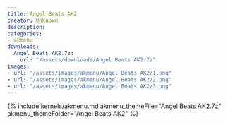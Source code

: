 ```yaml
---
title: Angel Beats AK2
creator: Unknown
description: 
categories:
- akmenu
downloads:
  Angel Beats AK2.7z:
    url: "/assets/downloads/Angel Beats AK2.7z"
images:
- url: "/assets/images/akmenu/Angel Beats AK2/1.png"
- url: "/assets/images/akmenu/Angel Beats AK2/2.png"
- url: "/assets/images/akmenu/Angel Beats AK2/3.png"
---
```


{% include kernels/akmenu.md akmenu_themeFile="Angel Beats AK2.7z" akmenu_themeFolder="Angel Beats AK2" %}

